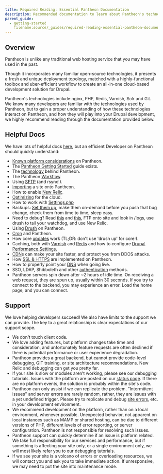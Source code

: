 ```yaml
---
title: Required Reading: Essential Pantheon Documentation
description: Recommended documentation to learn about Pantheon's technologies.
parent_guide:
  - getting-started
    filename:source/_guides/required-reading-essential-pantheon-documentation.md
---
```


## Overview

Pantheon is unlike any traditional web hosting service that you may have used in the past.

Though it incorporates many familiar open-source technologies, it presents a fresh and unique deployment topology, matched with a highly-functional toolbox and uber-efficient workflow to create an all-in-one cloud-based development solution for Drupal.  


Pantheon's technologies include nginx, PHP, Redis, Varnish, Solr and Git. We know many developers are familiar with the technologies used by Pantheon, but to gain a proper understanding of how these technologies interact on Pantheon, and how they will play into your Drupal development, we highly recommend reading through the documentation provided below.

## Helpful Docs

We have lots of helpful docs [here](http://helpdesk.getpantheon.com/), but an efficient Developer on Pantheon should quickly understand:

- [Known platform considerations](/documentation/running-drupal/known-limitations/) on Pantheon.
- The [Pantheon Getting Started](/documentation/howto/pantheon-101-getting-started/-pantheon-101-getting-started) guide exists.
- The [technology](/documentation/advanced-topics/all-about-application-containers/) behind Pantheon.
- The Pantheon [Workflow](/documentation/howto/using-the-pantheon-workflow/).
- Using [SFTP](/documentation/advanced-topics/rsync-and-sftp/-rsync-and-sftp) (and rsync!).
- [Importing](/documentation/advanced-topics/importing-an-existing-drupal-site-to-pantheon/) a site onto Pantheon.
- How to enable [New Relic](/documentation/howto/new-relic-performance-analysis-on-pantheon/-enabling-new-relic).
- [Optimizing](/documentation/getting-started/optimization-for-pantheon-and-the-cloud/-optimization-for-pantheon-and-the-cloud) for the cloud.
- How to work with [Settings.php](/documentation/howto/configuring-settings-php/-working-with-settings-php)
- Backups: [Set them up](/documentation/getting-started/backup-creation/-creating-a-backup), make them on-demand before you push that bug change, check them from time to time, sleep easy.
- Need to debug? Read [this](/documentation/getting-started/php-errors-and-exceptions/) and [this](/documentation/getting-started/errors-and-server-responses/), FTP onto site and look in /logs, use drush to tail your watchdog, and use New Relic.
- Using [Drush](/documentation/advanced-topics/drush-command-line-utility/-using-drush-on-pantheon) on Pantheon.
- [Cron](/documentation/howto/cron-on-pantheon/) and Pantheon.
- How core [updates](/documentation/running-drupal/drupal-core-updates/-core-updates) work (TL;DR: don't use 'drush up' for core!).
- Caching, both with [Varnish](/documentation/advanced-topics/varnish-caching-for-high-performance/-working-with-varnish-on-pantheon) and [Redis](/documentation/howto/redis-as-a-caching-backend/-understanding-redis-cache
) and how to configure [Drupal Performance Settings.](/documentation/running-drupal/drupal-s-performance-and-caching-settings/-drupal-s-performance-settings)
- [CDN](/documentation/advanced-topics/content-delivery-network-cdn-for-file-distribution/)s can make your site faster, and protect you from DDOS attacks.
- How [SSL & HTTPS](/documentation/howto/adding-a-ssl-certificate-for-secure-https-communication/-getting-an-ssl-cert) are implemented on Pantheon.
- How to properly point your [DNS](/documentation/running-drupal/going-live-and-launching-your-site/) when going live.
- SSO, LDAP, Shibboleth and other [authentication](/documentation/advanced-topics/sso-and-identity-federation-on-pantheon/) methods.
- Pantheon servers spin down after ~2 hours of idle time. On receiving a web request, they are spun up, usually within 30 seconds. If you try to connect to the backend, you may experience an error. Load the home page, and you can connect.

## Support

We love helping developers succeed! We also have limits to the support we can provide. The key to a great relationship is clear expectations of our support scope.  

- We don't touch client code.
- We love adding features, but platform changes take time and consideration, and unfortunately feature requests are often declined if there is potential performance or user experience degradation.
- Pantheon provides a great backend, but cannot provide code-level debugging, GIT training, or site architecture recommendations. New Relic and debugging can get you pretty far.
- If your site is slow or modules aren't working, please see our debugging tutorials. Issues with the platform are posted on our [status page](http://status.getpantheon.com). If there are no platform events, the solution is probably within the site's code.
- Pantheon can only assist if we can replicate the problem. "Intermittent issues" and server errors are rarely random, rather, they are issues with a yet undefined trigger. Please try to replicate and debug [site errors](/documentation/getting-started/errors-and-server-responses/), etc. in your development environment.
- We recommend development on the platform, rather than on a local environment, whenever possible. Unexpected behavior, not apparent on local instances such as MAMP or shared hosting, can be due to different versions of PHP, different levels of error reporting, or server configuration. Pantheon is not responsible for resolving such issues.
- Pantheon support can quickly determine if an issue is platform related. We take full responsibility for our services and performance, but if something is affecting your site only, or a single environment only, we will most likely refer you to our debugging tutorials.
- If we see your site is a volcano of errors or overloading resources, we will contact you and ask you to take immediate action. If unresponsive, we may need to put the site into maintenance mode.
